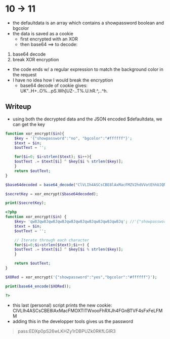 # 10 -> 11

- the defaultdata is an array which contains a showpassword boolean and bgcolor
- the data is saved as a cookie
    - first encrypted with an XOR
    - then base64
$\implies$ to decode:

1. base64 decode
2. break XOR encryption

- the code ends w/ a regular expression to match the background color in the request
- I have no idea how I would break the encryption
    - base64 decode of cookie gives: UK"..H+..O%...pS.Wh]UZ-..T%.U.hR.^,..^h.

## Writeup

- using both the decrypted data and the JSON encoded $defaultdata, we can get the key

```php
function xor_encrypt($in){
    $key = '{"showpassword":"no", "bgcolor":"#ffffff"}';
    $text = $in;
    $outText = '';

    for($i=0; $i<strlen($text); $i++){
    $outText .= $text[$i] ^ $key[$i % strlen($key)];
    }
    return $outText;
}

$base64decoded = base64_decode("ClVLIh4ASCsCBE8lAxMacFMZV2hdVVotEhhUJQNVAmhSEV4sFxFeaAw=")

$secretKey = xor_encrypt($base64decoded);

print($secretKey);

```

```php
<?php
function xor_encrypt($in) {
    $key= 'qw8Jqw8Jqw8Jqw8Jqw8Jqw8Jqw8Jqw8Jqw8Jqw8Jq'; //'{"showpassword":"no","bgcolor":"#ffffff"}'; // Use unencrypted string as key
    $text = $in;
    $outText = '';

    // Iterate through each character
    for($i=0;$i<strlen($text);$i++) {
    $outText .= $text[$i] ^ $key[$i % strlen($key)];
    }

    return $outText;
}

$XORed = xor_encrypt('{"showpassword":"yes","bgcolor":"#ffffff"}');

print(base64_encode($XORed));

?>
```

- this last (personal) script prints the new cookie:  ClVLIh4ASCsCBE8lAxMacFMOXTlTWxooFhRXJh4FGnBTVF4sFxFeLFMM 
- adding this in the developper tools gives us the password

> pass:EDXp0pS26wLKHZy1rDBPUZk0RKfLGIR3 
